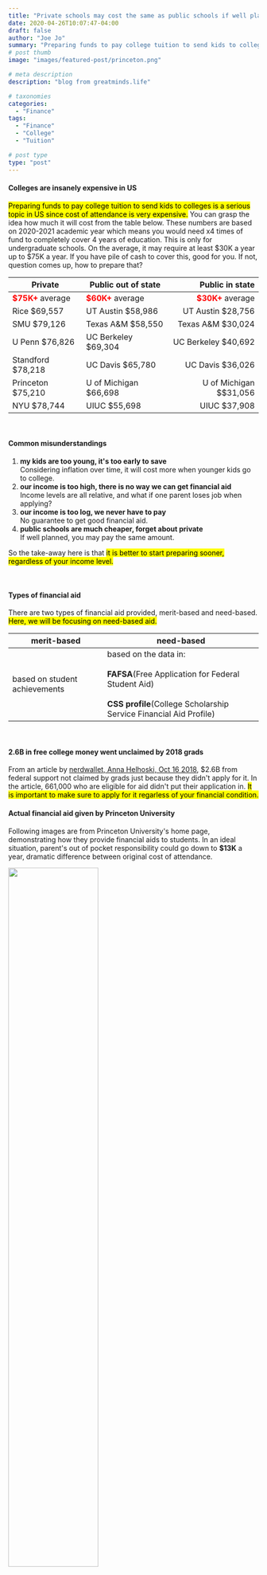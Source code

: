 ```yaml
---
title: "Private schools may cost the same as public schools if well planned"
date: 2020-04-26T10:07:47-04:00
draft: false
author: "Joe Jo"
summary: "Preparing funds to pay college tuition to send kids to colleges is a serious topic in US."
# post thumb
image: "images/featured-post/princeton.png"

# meta description
description: "blog from greatminds.life"

# taxonomies
categories: 
  - "Finance"
tags:
  - "Finance"
  - "College"
  - "Tuition"

# post type
type: "post"
---
```


#### Colleges are insanely expensive in US
<mark>Preparing funds to pay college tuition to send kids to colleges is a serious topic in US since cost of attendance is very expensive.</mark>  You can grasp the idea how much it will cost from the table below.  These numbers are based on 2020-2021 academic year which means you would need x4 times of fund to completely cover 4 years of education. This is only for undergraduate schools. On the average, it may require at least $30K a year up to $75K a year. If you have pile of cash to cover this, good for you. If not, question comes up, how to prepare that?

|Private|Public out of state|Public in state|
| --- | --- |---:|
|<Text style ="color:red;">**$75K+**</Text> average |<Text style ="color:red;">**$60K+**</Text> average | <Text style ="color:red;">**$30K+**</Text> average|
|Rice $69,557|UT Austin $58,986 |UT Austin $28,756|
|SMU $79,126|Texas A&M $58,550| Texas A&M $30,024 |
|U Penn $76,826|UC Berkeley $69,304| UC Berkeley $40,692 |
|Standford $78,218|UC Davis $65,780|UC Davis $36,026|
|Princeton $75,210|U of Michigan $66,698| U of Michigan $$31,056|
|NYU $78,744| UIUC $55,698|UIUC $37,908|

<br>

#### Common misunderstandings
1. **my kids are too young, it's too early to save**  
Considering inflation over time, it will cost more when younger kids go to college.
1. **our income is too high, there is no way we can get financial aid**  
Income levels are all relative, and what if one parent loses job when applying?
1. **our income is too log, we never have to pay**  
No guarantee to get good financial aid.
1. **public schools are much cheaper, forget about private**  
If well planned, you may pay the same amount.

So the take-away here is that <mark>it is better to start preparing sooner, regardless of your income level.</mark>

<br>

#### Types of financial aid
There are two types of financial aid provided, merit-based and need-based. <mark>Here, we will be focusing on need-based aid.</mark>

|merit-based| need-based|
|---|---|
|based on student achievements|based on the data in: <br><br> **FAFSA**(Free Application for Federal Student Aid) <br><br> **CSS profile**(College Scholarship Service Financial Aid Profile)|

<br>

#### 2.6B in free college money went unclaimed by 2018 grads
From an article by [nerdwallet, Anna Helhoski, Oct 16 2018](https://www.nerdwallet.com/blog/loans/student-loans/2018-fafsa-pell-grant/), $2.6B from federal support not claimed by grads just because they didn't apply for it. In the article, 661,000 who are eligible for aid didn't put their application in. <mark>It is important to make sure to apply for it regarless of your financial condition.</mark>

#### Actual financial aid given by Princeton University
Following images are from Princeton University's home page, demonstrating how they provide financial aids to students. In an ideal situation, parent's out of pocket responsibility could go down to **$13K** a year, dramatic difference between original cost of attendance.

<img src= "../../images/post/princeton2.png" width = 60% />
<img src= "../../images/post/princeton1.png" width = 100% />
[source: https://admission.princeton.edu/cost-aid](https://admission.princeton.edu/cost-aid)

<br>

Following table shows the odds of getting granted based on the level of gross family income with average grant given. It says, <mark>if you are in $140K-160K salary range, you could get $52,210 financial aid with 100% chance.</mark>

<img src= "../../images/post/princeton3.png" width = 90% />  
[source: https://admission.princeton.edu/cost-aid/how-princetons-aid-program-works](https://admission.princeton.edu/cost-aid/how-princetons-aid-program-works)

<br>

#### Private vs pubic comparison
Following image compares private and public school's EFC case. Items are not 1:1, still demonstrates that <mark>private could cost as much as public schools</mark> in terms of out of pocket cost, not cost of attendance.

<img src= "../../images/post/pvp.png" width = 100% />


#### How 'NEEDS' are calculated?
For need-based grant, **NEED** is calculated as in the following equation.


>**NEED** = **COA** - **EFC**  
>where  
>**COA** : Cost Of Attendance - determined by school  
>**EFC** : Expected Family Contribution - money from my pocket


Apparently, when your needs become big, you will get higher chance of getting grant with more amount.  Then question is how to maximize the needs? As you can see from the equation, we can only have control over **EFC** since **COA** is fixed value.  <mark>If we minimize our **EFC**, our **NEEDS** will be maximized given **COA**.</mark>

EFC is determined by the following four factors:
1. parent income
1. parent asset
1. student income
1. student asset  

If interested in getting more acurate numbers to your situation, this [link](https://admission.princeton.edu/cost-aid/financial-aid-estimator) will show expected aid grant amount based on financial information provided.  Following two simplified scenarios are to compare how EFC is affecting the amount of grant using cost-aid calculator from Princeton Unviversity.  Assuming all other factors are equal, **asset** plays huge role in the amount of aid granted.  So plan should be geared around the above 4 factors contributing EFC - how to minimize them.

| |Scenario 1|Scenario 2|
|---|---|---|
|Gross income|200K|200K|
|Asset|500K|70K|
|401K contribution|38K|38K|
|Total estimated student budget|74K|74K|
|**Total estimated aid**|**4K**|**42K**|

<br>

#### How to lower EFC?
This is about to minimize the 4 factors contributing EFC - parent income, parent asset, student income and student asset.
###### minimizing parent income
As an employee, there is not much room to lower parent income since it is all reported and tracked. <mark>One way to get around is to start or get involved in a business apart from day time job so that you can file expenses from the business which will lower your income level.</mark>
###### minimizing parent asset
Asset types which will be included in calculating EFC are as follows:
> 529  
> UGMA/UTMA  
> Stock/Mutual fund/ETF  
> Savings/CD  
> Rental property  
> Trust fund  
> Resident home (public schools may exclude)

Assets excluded from EFC:
> Qualified retirement fund : 401k, IRA, Roth,...  
> Qualified annuity  
> IGIP(7702) : IUL(Indexed Universal Life insurance), ...

Based on this, plan should be focusing reallocating assets from includable to excludable.  
<mark>If you're paying mortgage, re-financing would lower the equity value of the house thus decrease EFC.</mark>  
<mark>529, student expense fund, would require special attention cause some school would immediately disqualify the aid application if you were already putting money in 529.</mark>
<mark>Life insurance products, such as IUL(Indexed Universal Life Insurance), could be used to lower includable assets. You could also get tax benefits as well.</mark>
 
###### minimizing student income
<mark>If student has taxable income, like working as part timer at McDonalds, it will also be included in EFC, not a great idea considering the aid amount could have been granted otherwise.</mark>

###### minimizing student asset
<mark>Having savings or brokerage account under kids name, especially with good amount of money in them, would be included as student asset.</mark>
<mark>Also, if you have house(s) under your kids name, that will be included as well so not recommended.</mark>

#### Useful resources
[https://studentaid.gov/h/apply-for-aid/fafsa](https://studentaid.gov/h/apply-for-aid/fafsa)  
[https://www.collegeboard.org/](https://www.collegeboard.org/)  
[https://finaid.org/](https://finaid.org/)  
[https://www.irs.gov/](https://www.irs.gov/)  
[https://withfrank.org/](https://withfrank.org/)